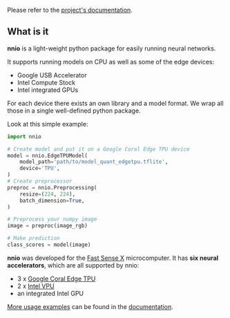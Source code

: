 Please refer to the [project's documentation](https://nnio.readthedocs.io/).

## What is it

**nnio** is a light-weight python package for easily running neural networks.

It supports running models on CPU as well as some of the edge devices:

* Google USB Accelerator
* Intel Compute Stock
* Intel integrated GPUs

For each device there exists an own library and a model format. We wrap all those in a single well-defined python package.

Look at this simple example:

```python
import nnio

# Create model and put it on a Google Coral Edge TPU device
model = nnio.EdgeTPUModel(
    model_path='path/to/model_quant_edgetpu.tflite',
    device='TPU',
)
# Create preprocessor
preproc = nnio.Preprocessing(
    resize=(224, 224),
    batch_dimension=True,
)

# Preprocess your numpy image
image = preproc(image_rgb)

# Make prediction
class_scores = model(image)
```

**nnio** was developed for the [Fast Sense X](https://fastsense.readthedocs.io/en/latest/) microcomputer.
It has **six neural accelerators**, which are all supported by nnio:

* 3 x [Google Coral Edge TPU](https://coral.ai/)
* 2 x [Intel VPU](https://www.intel.ru/content/www/ru/ru/products/processors/movidius-vpu/movidius-myriad-x.html)
* an integrated Intel GPU

[More usage examples](https://nnio.readthedocs.io/en/latest/basic_usage.html) can be found in the [documentation](https://nnio.readthedocs.io/).